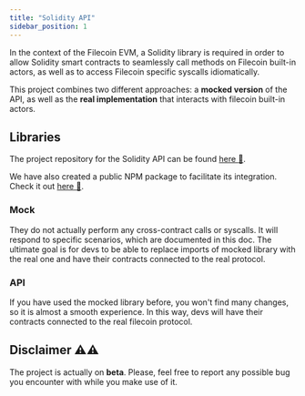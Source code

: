 ```yaml
---
title: "Solidity API"
sidebar_position: 1
---
```


In the context of the Filecoin EVM, a Solidity library is required in order to allow Solidity smart contracts to seamlessly call methods on Filecoin built-in actors, as well as to access Filecoin specific syscalls idiomatically.

This project combines two different approaches: a **mocked version** of the API, as well as the **real implementation** that interacts with filecoin built-in actors.

## Libraries 
The project repository for the Solidity API can be found [here :link:](https://github.com/Zondax/filecoin-solidity). 

We have also created a public NPM package to facilitate its integration. Check it out [here :link:](https://www.npmjs.com/package/@zondax/filecoin-solidity).

### Mock
They do not actually perform any cross-contract calls or syscalls. It will respond to specific scenarios, which are documented in this doc. The ultimate goal is for devs to be able to replace imports of mocked library with the real one and have their contracts connected to the real protocol.

### API
If you have used the mocked library before, you won't find many changes, so it is almost a smooth experience. In this way, devs will have their contracts connected to the real filecoin protocol.



## Disclaimer :warning::warning:

The project is actually on **beta**. Please, feel free to report any possible bug you encounter with while you make use of it.
